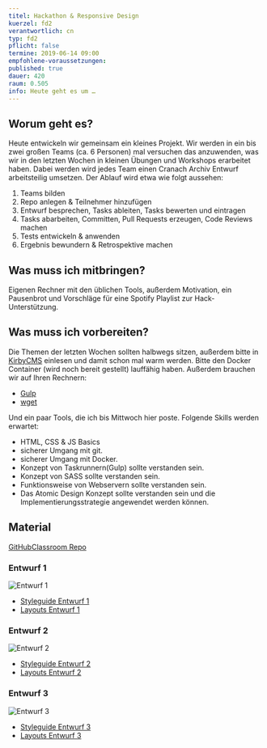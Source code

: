 ```yaml
---
titel: Hackathon & Responsive Design
kuerzel: fd2
verantwortlich: cn
typ: fd2
pflicht: false
termine: 2019-06-14 09:00
empfohlene-voraussetzungen: 
published: true
dauer: 420
raum: 0.505
info: Heute geht es um …
---
```


## Worum geht es?
Heute entwickeln wir gemeinsam ein kleines Projekt. Wir werden in ein bis zwei großen Teams (ca. 6 Personen) mal versuchen das anzuwenden, was wir in den letzten Wochen in kleinen Übungen und Workshops erarbeitet haben. Dabei werden wird jedes Team einen Cranach Archiv Entwurf arbeitsteilig umsetzen. Der Ablauf wird etwa wie folgt aussehen:

1. Teams bilden
2. Repo anlegen & Teilnehmer hinzufügen
3. Entwurf besprechen, Tasks ableiten, Tasks bewerten und eintragen
4. Tasks abarbeiten, Committen, Pull Requests erzeugen, Code Reviews machen
5. Tests entwickeln & anwenden
6. Ergebnis bewundern & Retrospektive machen

## Was muss ich mitbringen?
Eigenen Rechner mit den üblichen Tools, außerdem Motivation, ein Pausenbrot und Vorschläge für eine Spotify Playlist zur Hack-Unterstützung. 

## Was muss ich vorbereiten?
Die Themen der letzten Wochen sollten halbwegs sitzen, außerdem bitte in [KirbyCMS](https://getkirby.com) einlesen und damit schon mal warm werden. Bitte den Docker Container (wird noch bereit gestellt) lauffähig haben. Außerdem brauchen wir auf Ihren Rechnern:
- [Gulp](https://gulpjs.com/)
- [wget](https://www.gnu.org/software/wget/)

Und ein paar Tools, die ich bis Mittwoch hier poste. Folgende Skills werden erwartet:
- HTML, CSS & JS Basics
- sicherer Umgang mit git.
- sicherer Umgang mit Docker.
- Konzept von Taskrunnern(Gulp) sollte verstanden sein.
- Konzept von SASS sollte verstanden sein.
- Funktionsweise von Webservern sollte verstanden sein.
- Das Atomic Design Konzept sollte verstanden sein und die Implementierungsstrategie angewendet werden können.

## Material

[GitHubClassroom Repo](https://classroom.github.com/g/krbghrk8)

### Entwurf 1
![Entwurf 1](../../material/frontend-development-2/entwurf-1/teaser-entwurf-1.jpg)
- [Styleguide Entwurf 1](../../material/frontend-development-2/entwurf-1/styleguide-entwurf-1.pdf)
- [Layouts Entwurf 1](../../material/frontend-development-2/entwurf-1/layouts-entwurf-1.zip)

### Entwurf 2
![Entwurf 2](../../material/frontend-development-2/entwurf-2/teaser-entwurf-2.jpg)
- [Styleguide Entwurf 2](../../material/frontend-development-2/entwurf-2/styleguide-entwurf-2.pdf)
- [Layouts Entwurf 2](../../material/frontend-development-2/entwurf-2/layouts-entwurf-2.zip)

### Entwurf 3
![Entwurf 3](../../material/frontend-development-2/entwurf-3/teaser-entwurf-3.jpg)
- [Styleguide Entwurf 3](../../material/frontend-development-2/entwurf-3/styleguide-entwurf-3.pdf)
- [Layouts Entwurf 3](../../material/frontend-development-2/entwurf-3/layouts-entwurf-3.zip)
